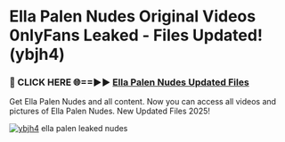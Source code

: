 # Ella Palen Nudes Original Videos 0nlyFans Leaked - Files Updated! (ybjh4)

<h3>🔴 CLICK HERE 🌐==►► <a href="https://tinyurl.com/4mcuefdz" rel="nofollow">Ella Palen Nudes Updated Files</a></h3>

Get Ella Palen Nudes and all content. Now you can access all videos and pictures of Ella Palen Nudes. New Updated Files 2025!

[![ybjh4](https://i.imgur.com/StAQSOY.gif)](https://tinyurl.com/4mcuefdz)
ella palen leaked nudes